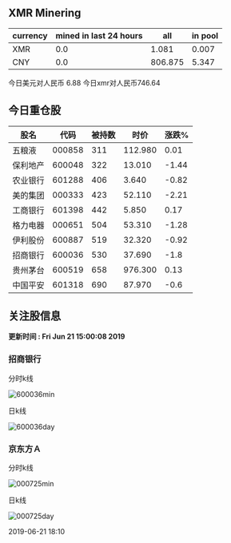 ## XMR Minering

|currency|mined in last 24 hours|all|in pool|
|---|---|---|---|
|XMR|0.0|1.081|0.007|
|CNY|0.0|806.875|5.347|

今日美元对人民币 6.88	今日xmr对人民币746.64


## 今日重仓股 

|股名|代码|被持数|时价|涨跌%|
|---|---|---|---|---|
|五粮液|000858|311|112.980|0.01|
|保利地产|600048|322|13.010|-1.44|
|农业银行|601288|406|3.640|-0.82|
|美的集团|000333|423|52.110|-2.21|
|工商银行|601398|442|5.850|0.17|
|格力电器|000651|504|53.310|-1.28|
|伊利股份|600887|519|32.320|-0.92|
|招商银行|600036|530|37.690|-1.8|
|贵州茅台|600519|658|976.300|0.13|
|中国平安|601318|690|87.970|-0.6|

## 关注股信息
**更新时间 : Fri Jun 21 15:00:08 2019**
### 招商银行 
分时k线

![600036min](http://image.sinajs.cn/newchart/min/n/sh600036.gif)

日k线

![600036day](http://image.sinajs.cn/newchart/daily/n/sh600036.gif)

### 京东方Ａ 
分时k线

![000725min](http://image.sinajs.cn/newchart/min/n/sz000725.gif)

日k线

![000725day](http://image.sinajs.cn/newchart/daily/n/sz000725.gif)

2019-06-21 18:10